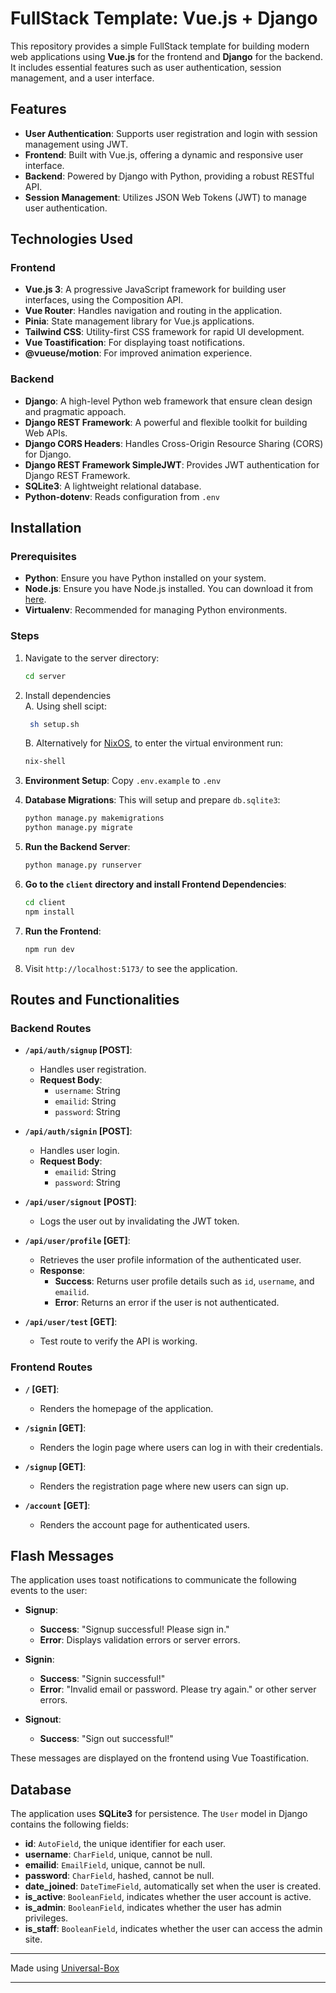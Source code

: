 # FullStack Template: Vue.js + Django

This repository provides a simple FullStack template for building modern web applications using **Vue.js** for the frontend and **Django** for the backend. It includes essential features such as user authentication, session management, and a user interface.

## Features

- **User Authentication**: Supports user registration and login with session management using JWT.
- **Frontend**: Built with Vue.js, offering a dynamic and responsive user interface.
- **Backend**: Powered by Django with Python, providing a robust RESTful API.
- **Session Management**: Utilizes JSON Web Tokens (JWT) to manage user authentication.

## Technologies Used

### Frontend

- **Vue.js 3**: A progressive JavaScript framework for building user interfaces, using the Composition API.
- **Vue Router**: Handles navigation and routing in the application.
- **Pinia**: State management library for Vue.js applications.
- **Tailwind CSS**: Utility-first CSS framework for rapid UI development.
- **Vue Toastification**: For displaying toast notifications.
- **@vueuse/motion**: For improved animation experience.

### Backend

- **Django**: A high-level Python web framework that ensure clean design and pragmatic appoach.
- **Django REST Framework**: A powerful and flexible toolkit for building Web APIs.
- **Django CORS Headers**: Handles Cross-Origin Resource Sharing (CORS) for Django.
- **Django REST Framework SimpleJWT**: Provides JWT authentication for Django REST Framework.
- **SQLite3**: A lightweight relational database.
- **Python-dotenv**: Reads configuration from `.env` 

## Installation

### Prerequisites

- **Python**: Ensure you have Python installed on your system.
- **Node.js**: Ensure you have Node.js installed. You can download it from [here](https://nodejs.org/).
- **Virtualenv**: Recommended for managing Python environments.

### Steps

1. Navigate to the server directory:
   ```sh
   cd server
   ```
2. Install dependencies   
   A. Using shell scipt:
   ```sh
    sh setup.sh
   ```
   B. Alternatively for [NixOS](https://nixos.wiki/wiki/Development_environment_with_nix-shell), to enter the virtual environment run:
   ```sh
   nix-shell
   ```

2. **Environment Setup**:
   Copy `.env.example` to `.env`

3. **Database Migrations**:
   This will setup and prepare `db.sqlite3`:
   ```sh
   python manage.py makemigrations
   python manage.py migrate
   ```

4. **Run the Backend Server**:
   ```sh
   python manage.py runserver
   ```


5. **Go to the `client` directory and install Frontend Dependencies**:
   ```sh
   cd client
   npm install
   ```

6. **Run the Frontend**:
   ```sh
   npm run dev
   ```

8. Visit `http://localhost:5173/` to see the application.

## Routes and Functionalities

### Backend Routes

- **`/api/auth/signup` [POST]**:
  - Handles user registration.
  - **Request Body**:
    - `username`: String
    - `emailid`: String
    - `password`: String

- **`/api/auth/signin` [POST]**:
  - Handles user login.
  - **Request Body**:
    - `emailid`: String
    - `password`: String

- **`/api/user/signout` [POST]**:
  - Logs the user out by invalidating the JWT token.

- **`/api/user/profile` [GET]**:
  - Retrieves the user profile information of the authenticated user.
  - **Response**:
    - **Success**: Returns user profile details such as `id`, `username`, and `emailid`.
    - **Error**: Returns an error if the user is not authenticated.

- **`/api/user/test` [GET]**:
  - Test route to verify the API is working.

### Frontend Routes

- **`/` [GET]**:
  - Renders the homepage of the application.

- **`/signin` [GET]**:
  - Renders the login page where users can log in with their credentials.

- **`/signup` [GET]**:
  - Renders the registration page where new users can sign up.

- **`/account` [GET]**:
  - Renders the account page for authenticated users.

## Flash Messages

The application uses toast notifications to communicate the following events to the user:

- **Signup**:
  - **Success**: "Signup successful! Please sign in."
  - **Error**: Displays validation errors or server errors.
  
- **Signin**:
  - **Success**: "Signin successful!"
  - **Error**: "Invalid email or password. Please try again." or other server errors.

- **Signout**:
  - **Success**: "Sign out successful!"

These messages are displayed on the frontend using Vue Toastification.

## Database

The application uses **SQLite3** for persistence. The `User` model in Django contains the following fields:

- **id**: `AutoField`, the unique identifier for each user.
- **username**: `CharField`, unique, cannot be null.
- **emailid**: `EmailField`, unique, cannot be null.
- **password**: `CharField`, hashed, cannot be null.
- **date_joined**: `DateTimeField`, automatically set when the user is created.
- **is_active**: `BooleanField`, indicates whether the user account is active.
- **is_admin**: `BooleanField`, indicates whether the user has admin privileges.
- **is_staff**: `BooleanField`, indicates whether the user can access the admin site.



---

Made using [Universal-Box](https://github.com/Abhishek-Mallick/universal-box)

---